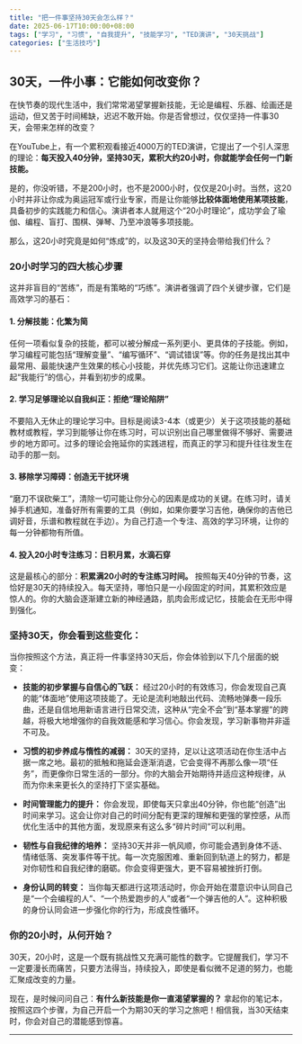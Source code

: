 ```yaml
---
title: "把一件事坚持30天会怎么样？"
date: 2025-06-17T10:00:00+08:00
tags: ["学习", "习惯", "自我提升", "技能学习", "TED演讲", "30天挑战"]
categories: ["生活技巧"]
---
```


## 30天，一件小事：它能如何改变你？

在快节奏的现代生活中，我们常常渴望掌握新技能，无论是编程、乐器、绘画还是运动，但又苦于时间稀缺，迟迟不敢开始。你是否曾想过，仅仅坚持一件事30天，会带来怎样的改变？

在YouTube上，有一个累积观看接近4000万的TED演讲，它提出了一个引人深思的理论：**每天投入40分钟，坚持30天，累积大约20小时，你就能学会任何一门新技能。**

是的，你没听错，不是200小时，也不是2000小时，仅仅是20小时。当然，这20小时并非让你成为奥运冠军或行业专家，而是让你能够**比较体面地使用某项技能**，具备初步的实践能力和信心。演讲者本人就用这个“20小时理论”，成功学会了瑜伽、编程、盲打、围棋、弹琴、乃至冲浪等多项技能。

那么，这20小时究竟是如何“炼成”的，以及这30天的坚持会带给我们什么？

### 20小时学习的四大核心步骤

这并非盲目的“苦练”，而是有策略的“巧练”。演讲者强调了四个关键步骤，它们是高效学习的基石：

#### 1. 分解技能：化繁为简

任何一项看似复杂的技能，都可以被分解成一系列更小、更具体的子技能。例如，学习编程可能包括“理解变量”、“编写循环”、“调试错误”等。你的任务是找出其中最常用、最能快速产生效果的核心小技能，并优先练习它们。这能让你迅速建立起“我能行”的信心，并看到初步的成果。

#### 2. 学习足够理论以自我纠正：拒绝“理论陷阱”

不要陷入无休止的理论学习中。目标是阅读3-4本（或更少）关于这项技能的基础教材或教程，学习到能够让你在练习时，可以识别出自己哪里做得不够好、需要进步的地方即可。过多的理论会拖延你的实践进程，而真正的学习和提升往往发生在动手的那一刻。

#### 3. 移除学习障碍：创造无干扰环境

“磨刀不误砍柴工”，清除一切可能让你分心的因素是成功的关键。在练习时，请关掉手机通知，准备好所有需要的工具（例如，如果你要学习吉他，确保你的吉他已调好音，乐谱和教程就在手边）。为自己打造一个专注、高效的学习环境，让你的每一分钟都物有所值。

#### 4. 投入20小时专注练习：日积月累，水滴石穿

这是最核心的部分：**积累满20小时的专注练习时间。** 按照每天40分钟的节奏，这恰好是30天的持续投入。每天坚持，哪怕只是一小段固定的时间，其累积效应是惊人的。你的大脑会逐渐建立新的神经通路，肌肉会形成记忆，技能会在无形中得到强化。

### 坚持30天，你会看到这些变化：

当你按照这个方法，真正将一件事坚持30天后，你会体验到以下几个层面的蜕变：

*   **技能的初步掌握与自信心的飞跃：**
    经过20小时的有效练习，你会发现自己真的能“体面地”使用这项技能了。无论是流利地敲出代码、流畅地弹奏一段乐曲，还是自信地用新语言进行日常交流，这种从“完全不会”到“基本掌握”的跨越，将极大地增强你的自我效能感和学习信心。你会发现，学习新事物并非遥不可及。

*   **习惯的初步养成与惰性的减弱：**
    30天的坚持，足以让这项活动在你生活中占据一席之地。最初的抵触和拖延会逐渐消退，它会变得不再那么像一项“任务”，而更像你日常生活的一部分。你的大脑会开始期待并适应这种规律，从而为你未来更长久的坚持打下坚实基础。

*   **时间管理能力的提升：**
    你会发现，即使每天只拿出40分钟，你也能“创造”出时间来学习。这会让你对自己的时间分配有更深的理解和更强的掌控感，从而优化生活中的其他方面，发现原来有这么多“碎片时间”可以利用。

*   **韧性与自我纪律的培养：**
    坚持30天并非一帆风顺，你可能会遇到身体不适、情绪低落、突发事件等干扰。每一次克服困难、重新回到轨道上的努力，都是对你韧性和自我纪律的磨砺。你会变得更强大，更不容易被挫折打倒。

*   **身份认同的转变：**
    当你每天都进行这项活动时，你会开始在潜意识中认同自己是“一个会编程的人”、“一个热爱跑步的人”或者“一个弹吉他的人”。这种积极的身份认同会进一步强化你的行为，形成良性循环。

### 你的20小时，从何开始？

30天，20小时，这是一个既有挑战性又充满可能性的数字。它提醒我们，学习不一定要漫长而痛苦，只要方法得当，持续投入，即使是看似微不足道的努力，也能汇聚成改变的力量。

现在，是时候问问自己：**有什么新技能是你一直渴望掌握的？** 拿起你的笔记本，按照这四个步骤，为自己开启一个为期30天的学习之旅吧！相信我，当30天结束时，你会对自己的潜能感到惊喜。

---